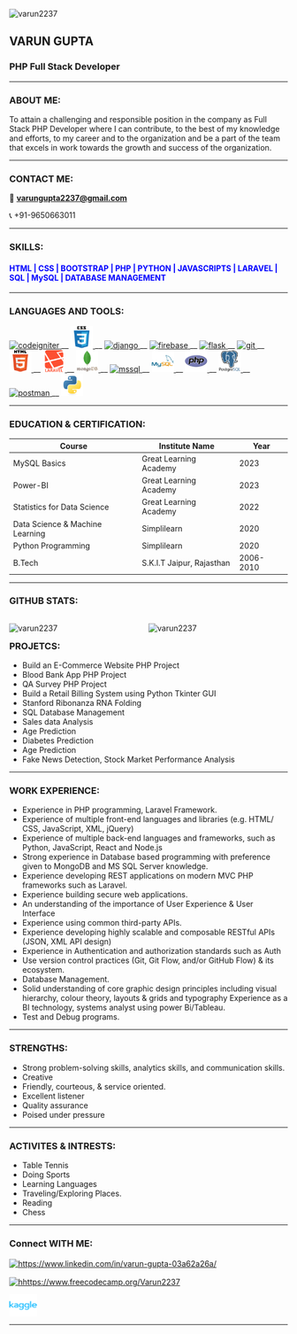 <p align="left">
  <img
    src="https://user-images.githubusercontent.com/90236635/232446433-d5540fa2-fe28-4bb8-b929-cdb51fe61336.gif"
    alt="varun2237"
  />
</p>

<!DOCTYPE html>
<html lang="en">

<head>
    <meta charset="UTF-8">
    <meta http-equiv="X-UA-Compatible" content="IE=edge">
    <meta name="viewport" content="width=device-width, initial-scale=1.0">
    <link href="https://cdn.jsdelivr.net/npm/bootstrap@5.3.2/dist/css/bootstrap.min.css" rel="stylesheet" integrity="sha384-T3c6CoIi6uLrA9TneNEoa7RxnatzjcDSCmG1MXxSR1GAsXEV/Dwwykc2MPK8M2HN" crossorigin="anonymous">
</head>

<body>
<div class="container">
<div class="col-mt-5">

<h2> VARUN GUPTA  </h2> 
<h3> PHP Full Stack Developer </h3> 
<hr> 

<h3> ABOUT ME: </h3> 
<p>   To attain a challenging and responsible position in the company as Full Stack  PHP Developer where I can contribute, to the best of my knowledge and efforts,  to my career and to the organization and be a part of the team that excels in  work towards the growth and success of the organization. </p> 
<hr> 

<h3> CONTACT ME: </h3> 
      
📨 **varungupta2237@gmail.com** 

📞 +91-9650663011
<hr> 

<div class="row">
<h3> SKILLS: </h3>
<h4 style="color:blue;"> HTML | CSS | BOOTSTRAP | PHP | PYTHON | JAVASCRIPTS | LARAVEL | SQL | MySQL | DATABASE MANAGEMENT </h4>
</div>
<hr> 

<div class="row">
<h3> LANGUAGES AND TOOLS: </h3>
<p align ="left">
  <a href="https://codeigniter.com" target="_blank" rel="noreferrer">
    <img
      src="https://cdn.worldvectorlogo.com/logos/codeigniter.svg"
      alt="codeigniter"
      width="40"
      height="40"
    /> </a
  >__
  <a href="https://www.w3schools.com/css/" target="_blank" rel="noreferrer">
    <img
      src="https://raw.githubusercontent.com/devicons/devicon/master/icons/css3/css3-original-wordmark.svg"
      alt="css3"
      width="40"
      height="40"
    /> </a
  >__
  <a href="https://www.djangoproject.com/" target="_blank" rel="noreferrer">
    <img
      src="https://cdn.worldvectorlogo.com/logos/django.svg"
      alt="django"
      width="40"
      height="40"
    /> </a
  >__
  <a href="https://firebase.google.com/" target="_blank" rel="noreferrer">
    <img
      src="https://www.vectorlogo.zone/logos/firebase/firebase-icon.svg"
      alt="firebase"
      width="40"
      height="40"
    /> </a
  >__
  <a href="https://flask.palletsprojects.com/" target="_blank" rel="noreferrer">
    <img
      src="https://www.vectorlogo.zone/logos/pocoo_flask/pocoo_flask-icon.svg"
      alt="flask"
      width="40"
      height="40"
    /> </a
  >__
  <a href="https://git-scm.com/" target="_blank" rel="noreferrer">
    <img
      src="https://www.vectorlogo.zone/logos/git-scm/git-scm-icon.svg"
      alt="git"
      width="40"
      height="40"
    /> </a
  >__
  <a href="https://www.w3.org/html/" target="_blank" rel="noreferrer">
    <img
      src="https://raw.githubusercontent.com/devicons/devicon/master/icons/html5/html5-original-wordmark.svg"
      alt="html5"
      width="40"
      height="40"
    /> </a
  >__
  <a href="https://laravel.com/" target="_blank" rel="noreferrer">
    <img
      src="https://raw.githubusercontent.com/devicons/devicon/master/icons/laravel/laravel-plain-wordmark.svg"
      alt="laravel"
      width="40"
      height="40"
    /> </a
  >__
  <a href="https://www.mongodb.com/" target="_blank" rel="noreferrer">
    <img
      src="https://raw.githubusercontent.com/devicons/devicon/master/icons/mongodb/mongodb-original-wordmark.svg"
      alt="mongodb"
      width="40"
      height="40"
    />
  </a>
  __
  <a
    href="https://www.microsoft.com/en-us/sql-server"
    target="_blank"
    rel="noreferrer"
  >
    <img
      src="https://www.svgrepo.com/show/303229/microsoft-sql-server-logo.svg"
      alt="mssql"
      width="40"
      height="40"
    />
  </a>
  __
  <a href="https://www.mysql.com/" target="_blank" rel="noreferrer">
    <img
      src="https://raw.githubusercontent.com/devicons/devicon/master/icons/mysql/mysql-original-wordmark.svg"
      alt="mysql"
      width="40"
      height="40"
    />
  </a>
  __
  <a href="https://www.php.net" target="_blank" rel="noreferrer">
    <img
      src="https://raw.githubusercontent.com/devicons/devicon/master/icons/php/php-original.svg"
      alt="php"
      width="40"
      height="40"
    /> </a
  >__
  <a href="https://www.postgresql.org" target="_blank" rel="noreferrer">
    <img
      src="https://raw.githubusercontent.com/devicons/devicon/master/icons/postgresql/postgresql-original-wordmark.svg"
      alt="postgresql"
      width="40"
      height="40"
    />
  </a>
  __
  <a href="https://postman.com" target="_blank" rel="noreferrer">
    <img
      src="https://www.vectorlogo.zone/logos/getpostman/getpostman-icon.svg"
      alt="postman"
      width="40"
      height="40"
    /> </a
  >__
  <a href="https://www.python.org" target="_blank" rel="noreferrer">
    <img
      src="https://raw.githubusercontent.com/devicons/devicon/master/icons/python/python-original.svg"
      alt="python"
      width="40"
      height="40"
    />
  </a>
</p>
</div>
<hr> 

<div class="row">
<h3> EDUCATION & CERTIFICATION: </h3>
  <table class="table-success">
    <thead>
      <tr>
        <th>Course</th>
        <th>Institute Name</th>
        <th>Year</th>
      </tr>
    </thead>
    <tbody>
      <tr>
        <td>MySQL Basics</td>
        <td>Great Learning Academy</td>
        <td>2023</td>
      </tr>
      <tr>
        <td>Power-BI</td>
        <td>Great Learning Academy</td>
        <td>2023</td>
      </tr>
      <tr>
        <td>Statistics for Data Science</td>
        <td>Great Learning Academy</td>
        <td>2022</td>
      </tr>
      <tr>
        <td>Data Science & Machine Learning</td>
        <td>Simplilearn</td>
        <td>2020</td>
      </tr>
      <tr>
        <td>Python Programming</td>
        <td>Simplilearn</td>
        <td>2020</td>
      </tr>
      <tr>
        <td>B.Tech</td>
        <td>S.K.I.T Jaipur, Rajasthan</td>
        <td>2006-2010</td>
      </tr>
    </tbody>
  </table>
</div>
<hr> 

<h3> GITHUB STATS: </h3>
<div class = "container" style="width: 100%;">
  <div class = "column1" style="float: left; width: 50%;">
     <p> <img class="center" src="https://github-readme-stats.vercel.app/api/top-langs?username=varun2237&show_icons=true&locale=en&layout=compact" alt="varun2237"/>  </p>
  </div>
  <div class = "column2" style="float: left; width: 50%;">
     <p> <img  class="center" src="https://github-readme-stats.vercel.app/api?username=varun2237&show_icons=true&locale=en" alt="varun2237" />  </p>
  </div>
</div>
<hr> 

<div class="row">
<h3> PROJETCS: </h3>
  <ul>
    <li>  Build an E-Commerce Website PHP Project </li>
    <li>  Blood Bank App PHP Project </li>
    <li>  QA Survey PHP Project </li>
    <li>  Build a Retail Billing System using Python Tkinter GUI </li>
    <li>  Stanford Ribonanza RNA Folding </li>
    <li>  SQL Database Management </li>
    <li>  Sales data Analysis </li>
    <li>  Age Prediction </li>
    <li>  Diabetes Prediction </li>
    <li>  Age Prediction </li>
    <li>  Fake News Detection, Stock Market Performance Analysis </li>
  </ul>
</div>
<hr> 

<div class="row">
<h3> WORK EXPERIENCE: </h3>
<ul>
  <li> Experience in PHP programming, Laravel Framework.</li>
  <li>    Experience of multiple front-end languages and libraries (e.g. HTML/    CSS, JavaScript, XML, jQuery)  </li>
  <li>    Experience of multiple back-end languages and frameworks, such as    Python, JavaScript, React and Node.js  </li>
  <li>    Strong experience in Database based programming with preference given to    MongoDB and MS SQL Server knowledge.  </li>
  <li>    Experience developing REST applications on modern MVC PHP frameworks    such as Laravel.  </li>
  <li>Experience building secure web applications.</li>
  <li>    An understanding of the importance of User Experience & User Interface  </li>
  <li>Experience using common third-party APIs.</li>
  <li>    Experience developing highly scalable and composable RESTful APIs (JSON,    XML API design)  </li>
  <li>    Experience in Authentication and authorization standards such as Auth  </li>
  <li>    Use version control practices (Git, Git Flow, and/or GitHub Flow) & its    ecosystem.  </li>
  <li>Database Management.</li>
  <li>    Solid understanding of core graphic design principles including visual    hierarchy, colour theory, layouts & grids and typography Experience as a    BI technology, systems analyst using power Bi/Tableau.  </li>
  <li>Test and Debug programs.</li>
</ul>
</div>
<hr> 

<div class="row">
<h3> STRENGTHS: </h3>
<ul>
  <li>
    Strong problem-solving skills, analytics skills, and communication
    skills.
  </li>
  <li>Creative</li>
  <li>Friendly, courteous, & service oriented.</li>
  <li>Excellent listener</li>
  <li>Quality assurance</li>
  <li>Poised under pressure</li>
</ul>
</div>
<hr> 


<div class="row">
<h3> ACTIVITES & INTRESTS: </h3>
<ul>
  <li>Table Tennis</li>
  <li>Doing Sports</li>
  <li>Learning Languages</li>
  <li>Traveling/Exploring Places.</li>
  <li>Reading</li>
  <li>Chess</li>
</ul>
</div>
<hr> 


<div class="row">
<h3> Connect WITH ME: </h3>
  
<p align="left"> 
  
  <a href="https://linkedin.com/in/https://www.linkedin.com/in/varun-gupta-03a62a26a/" target="blank"> <img align="center" src="https://raw.githubusercontent.com/rahuldkjain/github-profile-readme-generator/master/src/images/icons/Social/linked-in-alt.svg" alt="https://www.linkedin.com/in/varun-gupta-03a62a26a/"   height="40"    width="50" /></a> 
  
  <a href="https://www.freecodecamp.org/Varun2237" target="blank"> <img align="center" src="https://raw.githubusercontent.com/gist/Deftwun/e3756a8b518cbb354425/raw/6584db8babd6cbc4ecb35ed36f0d184a506b979e/free-code-camp-logo.svg"
    alt="hhttps://www.freecodecamp.org/Varun2237"   height="40"    width="50" /></a> 
    
  <a href="https://www.kaggle.com/varungupta2237" target="blank"> <img align="center" src="https://raw.githubusercontent.com/varun2237/varun2237/08753bd2fcb478d6ff0f3547afcad814e11d2ee4/kaggle-color.svg"
    alt="https://www.kaggle.com/varungupta2237"   height="40"    width="50" /></a>
    
</p>
</div>

<hr> 

